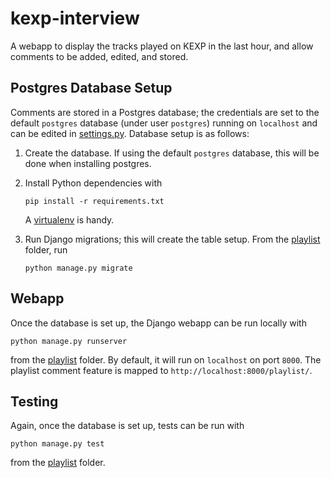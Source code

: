 # kexp-interview

A webapp to display the tracks played on KEXP in the last hour, and allow
comments to be added, edited, and stored.

## Postgres Database Setup

Comments are stored in a Postgres database; the credentials are set to the
default `postgres` database (under user `postgres`) running on `localhost` and
can be edited in [settings.py](../master/playlist/playlist/settings.py). Database
setup is as follows:

1. Create the database. If using the default `postgres` database, this will be
   done when installing postgres.

2. Install Python dependencies with
   ```
   pip install -r requirements.txt
   ```
   A [virtualenv](https://virtualenv.pypa.io/en/latest/) is handy.

3. Run Django migrations; this will create the table setup. From the
   [playlist](../master/playlist/) folder, run
   ```
   python manage.py migrate
   ```

## Webapp

Once the database is set up, the Django webapp can be run locally with
```
python manage.py runserver
```
from the [playlist](../master/playlist/) folder. By default, it will
run on `localhost` on port `8000`. The playlist comment feature is mapped to
`http://localhost:8000/playlist/`.

## Testing

Again, once the database is set up, tests can be run with
```
python manage.py test
```
from the [playlist](../master/playlist/) folder.
